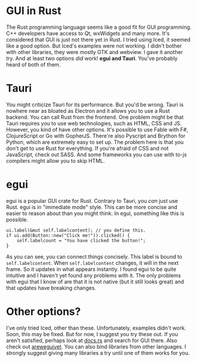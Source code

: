 <h1 id="gui-in-rust">GUI in Rust</h1>
<p>The Rust programming language seems like a good fit for GUI programming. C++ developers have access to Qt, wxWidgets and many
more. It&#39;s considered that GUI is just not there yet in Rust. I tried using Iced, it seemed like a good option.
But Iced&#39;s examples were not working. I didn&#39;t bother with other libraries, they were mostly GTK and webview. 
I gave it another try.
And at least two options <em>did</em> work!
<strong>egui and Tauri</strong>. You&#39;ve probably heard of both of them. </p>
<h1 id="tauri">Tauri</h1>
<p>You might criticize Tauri for its performance. But you&#39;d be wrong.
Tauri is nowhere near as bloated as Electron and it allows you to use a Rust backend. You can call Rust from the frontend.
One problem might be that Tauri requires you to use web technologies, such as HTML, CSS and JS.
However, you kind of have other options. It&#39;s possible to use Fable with F#, ClojureScript or Go with GopherJS. 
There&#39;re also Pyscript and Brython for Python, which are extremely easy to set up.
The problem here is that you don&#39;t get to use Rust for everything. If you&#39;re afraid of CSS and not JavaScript, check out SASS.
And some frameworks you can use with to-js compilers might allow you to skip HTML.</p>
<h1 id="egui">egui</h1>
<p>egui is a popular GUI crate for Rust. Contrary to Tauri, you <em>can</em> just use Rust. egui is in &quot;immediate mode&quot; style.
This can be more concise and easier to reason about than you might think. In egui, something like this is possible.</p>
<pre><code class="lang-rust">ui.label(&amp;<span class="hljs-keyword">mut</span> <span class="hljs-keyword">self</span>.labelcontent); <span class="hljs-comment">// you define this.</span>
<span class="hljs-keyword">if</span> ui.add(Button::new(<span class="hljs-string">"Click me!"</span>)).clicked() {
    <span class="hljs-keyword">self</span>.labelcount = <span class="hljs-string">"You have clicked the button!"</span>;
}
</code></pre>
<p>As you can see, you can connect things concisely. This label is bound to <code>self.labelcontent</code>. When <code>self.labelcontent</code> changes,
it will in the next frame. So it updates in what appears instantly.
I found egui to be quite intuitive and I haven&#39;t yet found any problems with it. The only problems with egui that I know of
are that it is not native (but it still looks great) and that updates have breaking changes.</p>
<h1 id="other-options-">Other options?</h1>
<p>I&#39;ve only tried Iced, other than these. Unfortunately, examples didn&#39;t work. Soon, this may be fixed.
But for now, I suggest you try these out. If you aren&#39;t satisfied, perhaps look at <a href="https://docs.rs">docs.rs</a> and search
for GUI there. Also check out <a href="https://areweguiyet.com/">areweguiyet</a>.
You can also bind libraries from other languages. I strongly suggest giving many libraries a try until one of them works
for you.</p>
